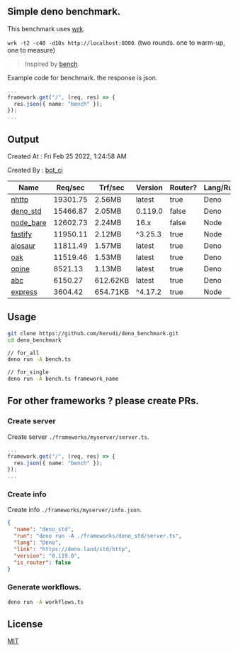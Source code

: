 ## Simple deno benchmark.
This benchmark uses [wrk](https://github.com/wg/wrk).

`wrk -t2 -c40 -d10s http://localhost:8000`. (two rounds. one to warm-up, one to measure)

> Inspired by [bench](https://github.com/denosaurs/bench).

Example code for benchmark. the response is json.
```ts
...
framework.get("/", (req, res) => {
  res.json({ name: "bench" });
});
...
```

## Output
Created At : Fri Feb 25 2022, 1:24:58 AM

Created By : [bot_ci](https://github.com/herudi/deno_benchmarks/commits?author=github-actions%5Bbot%5D)

|Name|Req/sec|Trf/sec|Version|Router?|Lang/Runtime|
|----|----|----|----|----|----|
|[nhttp](https://github.com/nhttp/nhttp)|19301.75|2.56MB|latest|true|Deno|
|[deno_std](https://deno.land/std/http)|15466.87|2.05MB|0.119.0|false|Deno|
|[node_bare](https://nodejs.org)|12602.73|2.24MB|16.x|false|Node|
|[fastify](https://github.com/fastify/fastify)|11950.11|2.12MB|^3.25.3|true|Node|
|[alosaur](https://github.com/alosaur/alosaur)|11811.49|1.57MB|latest|true|Deno|
|[oak](https://github.com/oakserver/oak)|11519.46|1.53MB|latest|true|Deno|
|[opine](https://github.com/cmorten/opine)|8521.13|1.13MB|latest|true|Deno|
|[abc](https://deno.land/x/abc)|6150.27|612.62KB|latest|true|Deno|
|[express](https://github.com/expressjs/express)|3604.42|654.71KB|^4.17.2|true|Node|


## Usage
```bash
git clone https://github.com/herudi/deno_benchmark.git
cd deno_benchmark

// for_all
deno run -A bench.ts

// for_single
deno run -A bench.ts framework_name
```
## For other frameworks ? please create PRs.
### Create server
Create server `./frameworks/myserver/server.ts`.
```ts
...
framework.get("/", (req, res) => {
  res.json({ name: "bench" });
});
...
```
### Create info
Create info `./frameworks/myserver/info.json`.
```json
{
  "name": "deno_std",
  "run": "deno run -A ./frameworks/deno_std/server.ts",
  "lang": "Deno",
  "link": "https://deno.land/std/http",
  "version": "0.119.0",
  "is_router": false
}
```
### Generate workflows.
```bash
deno run -A workflows.ts
```
## License

[MIT](LICENSE)

